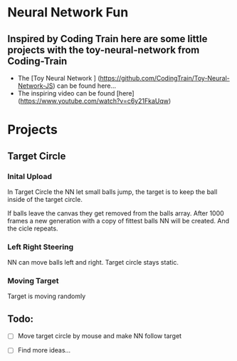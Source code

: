 # Neural Network Fun

## Inspired by Coding Train here are some little projects with the toy-neural-network from Coding-Train

- The [Toy Neural Network ] (https://github.com/CodingTrain/Toy-Neural-Network-JS) can be found here...
- The inspiring video can be found [here] (https://www.youtube.com/watch?v=c6y21FkaUqw)

# Projects

## Target Circle

### Inital Upload

In Target Circle the NN let small balls jump, the target is to keep the ball inside of the target circle.

If balls leave the canvas they get removed from the balls array. After 1000 frames a new generation with a
copy of fittest balls NN will be created. And the cicle repeats.

### Left Right Steering

NN can move balls left and right. Target circle stays static.

### Moving Target

Target is moving randomly

## Todo:

- [ ] Move target circle by mouse and make NN follow target

* [ ] Find more ideas...
